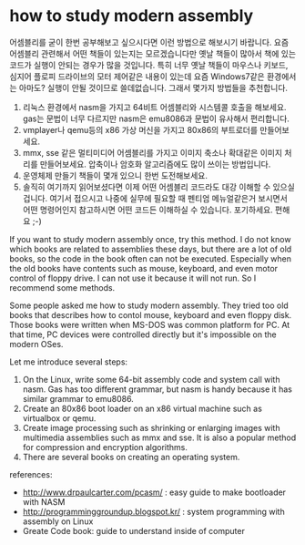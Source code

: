 # how to study modern assembly

어셈블리를 굳이 한번 공부해보고 싶으시다면 이런 방법으로 해보시기 바랍니다. 요즘 어셈블리 관련해서 어떤 책들이 있는지는 모르겠습니다만 옛날 책들이 많아서 책에 있는 코드가 실행이 안되는 경우가 많을 것입니다. 특히 너무 옛날 책들이 마우스나 키보드, 심지어 플로피 드라이브의 모터 제어같은 내용이 있는데 요즘 Windows7같은 환경에서는 아마도? 실행이 안될 것이므로 쓸데없습니다. 그래서 몇가지 방법들을 추천합니다.

1. 리눅스 환경에서 nasm을 가지고 64비트 어셈블리와 시스템콜 호출을 해보세요. gas는 문법이 너무 다르지만 nasm은 emu8086과 문법이 유사해서 편리합니다.
1. vmplayer나 qemu등의 x86 가상 머신을 가지고 80x86의 부트로더를 만들어보세요.
1. mmx, sse 같은 멀티미디어 어셈블리를 가지고 이미지 축소나 확대같은 이미지 처리를 만들어보세요. 압축이나 암호화 알고리즘에도 많이 쓰이는 방법입니다.
1. 운영체제 만들기 책들이 몇개 있으니 한번 도전해보세요.
1. 솔직히 여기까지 읽어보셨다면 이제 어떤 어셈블리 코드라도 대강 이해할 수 있으실 겁니다. 여기서 접으시고 나중에 실무에 필요할 때 펜티엄 메뉴얼같은거 보시면서 어떤 명령어인지 참고하시면 어떤 코드든 이해하실 수 있습니다. 포기하세요. 편해요 ;-)

If you want to study modern assembly once, try this method. I do not know which books are related to assemblies these days, but there are a lot of old books, so the code in the book often can not be executed. Especially when the old books have contents such as mouse, keyboard, and even motor control of floppy drive. I can not use it because it will not run. So I recommend some methods.

Some people asked me how to study modern assembly.
They tried too old books that describes how to contol mouse, keyboard and even floppy disk.
Those books were written when MS-DOS was common platform for PC.
At that time, PC devices were controlled directly but it's impossible on the modern OSes.

Let me introduce several steps:
1. On the Linux, write some 64-bit assembly code and system call with nasm. Gas has too different grammar, but nasm is handy because it has similar grammar to emu8086.
1. Create an 80x86 boot loader on an x86 virtual machine such as virtualbox or qemu.
1. Create image processing such as shrinking or enlarging images with multimedia assemblies such as mmx and sse. It is also a popular method for compression and encryption algorithms.
1. There are several books on creating an operating system.

references:
* http://www.drpaulcarter.com/pcasm/ : easy guide to make bootloader with NASM
* http://programminggroundup.blogspot.kr/ : system programming with assembly on Linux
* Greate Code book: guide to understand inside of computer
 
